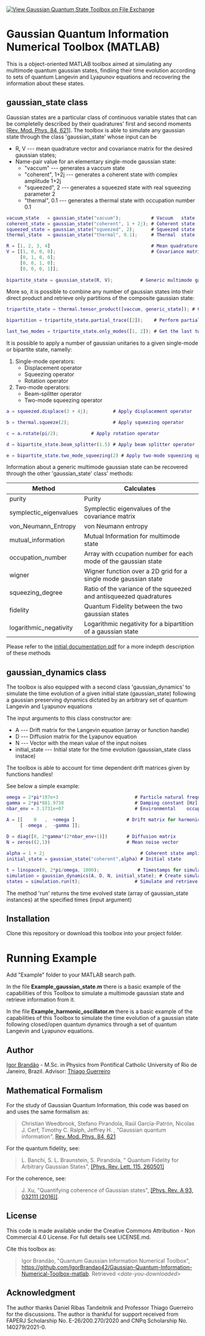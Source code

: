 [![View Gaussian Quantum State Toolbox on File Exchange](https://www.mathworks.com/matlabcentral/images/matlab-file-exchange.svg)](https://www.mathworks.com/matlabcentral/fileexchange/87614-quantum-open-dynamics-and-gaussian-information-toolbox)


# Gaussian Quantum Information Numerical Toolbox (MATLAB)

This is a object-oriented MATLAB toolbox aimed at simulating any multimode quantum gaussian states, findiing their time evolution according to sets of quantum Langevin and Lyapunov equations and recovering the information about these states.

## gaussian_state class
Gaussian states are a particular class of continuous variable states that can be completelly described by their quadratures' first and second moments [[Rev. Mod. Phys. 84, 621]](https://journals.aps.org/rmp/abstract/10.1103/RevModPhys.84.621).  The toolbox is able to simulate any gaussian state through the class 'gaussian_state' whose input can be

 - R, V --- mean quadrature vector and covariance matrix for the desired gaussian states;
- Name-pair value for an elementary single-mode gaussian state:
	 - "vaccum" --- generates a vaccum state
	 - "coherent", 1+2j --- generates a coherent state with complex amplitude 1+2j
	 - "squeezed", 2 --- generates a squeezed state with real squeezing parameter 2
	 - "thermal", 0.1 --- generates a thermal state with occupation number 0.1

```matlab
vacuum_state   = gaussian_state("vacuum");           # Vacuum   state
coherent_state = gaussian_state("coherent", 1 + 2j); # Coherent state
squeezed_state = gaussian_state("squeezed", 2);      # Squeezed state
thermal_state  = gaussian_state("thermal", 0.1);     # Thermal  state

R = [1, 2, 3, 4]                                     # Mean quadrature vector
V = [[1, 0, 0, 0];                                   # Covariance matrix
     [0, 1, 0, 0];
     [0, 0, 1, 0];
     [0, 0, 0, 1]];
              
bipartite_state = gaussian_state(R, V);		     # Generic multimode gaussian state
```

More so, it is possible to combine any number of gaussian states into their direct product and retrieve only partitions of the composite gaussian state:
```matlab
tripartite_state = thermal.tensor_product([vaccum, generic_state]); # Create tripartite gaussian state

bipartition = tripartite_state.partial_trace([2]);    # Perform partial trace over the third mode

last_two_modes = tripartite_state.only_modes([1, 2]); # Get the last two modes by performing partial trace over the first mode 
```

It is possible to apply a number of gaussian unitaries to a given single-mode or bipartite state, namelly:
 1. Single-mode operators:
	 - Displacement operator
	 - Squeezing operator
	 - Rotation operator
 2. Two-mode operators:
	 - Beam-splitter operator
	 - Two-mode squeezing operator

```matlab  
a = squeezed.displace(3 + 4j);         # Apply displacement operator

b = thermal.squeeze(2);                # Apply squeezing operator

c = a.rotate(pi/2);		       # Apply rotation operator

d = bipartite_state.beam_splitter(1.5) # Apply beam splitter operator

e = bipartite_state.two_mode_squeezing(2) # Apply two-mode squeezing operator
```

Information about a generic multimode gaussian state can be recovered through the other 'gaussian_state' class' methods:

| Method | Calculates|
|--|--|
| purity | Purity |
| symplectic_eigenvalues | Symplectic eigenvalues of the covariance matrix |
| von_Neumann_Entropy | von Neumann entropy |
| mutual_information | Mutual Information for multimode state |
| occupation_number | Array with ccupation number for each mode of the gaussian state |
| wigner | Wigner function over a 2D grid for a single mode gaussian state |
|squeezing_degree | Ratio of the variance of the squeezed and antisqueezed quadratures|
|fidelity | Quantum Fidelity between the two gaussian states|
| logarithmic_negativity | Logarithmic negativity for a bipartition of a gaussian state|

Please refer to the [initial  documentation pdf](https://github.com/IgorBrandao42/Gaussian-Quantum-Information-Numerical-Toolbox-python/blob/main/Documentation%20-%20Quantum_Gaussian_Information_Toolbox%20-%20python.pdf) for a more indepth description of these methods

## gaussian_dynamics class
The toolbox is also equipped with a second class 'gaussian_dynamics' to simulate the time evolution of a given initial state (gaussian_state) following a gaussian preserving dynamics dictated by an arbitrary set of quantum Langevin and Lyapunov equations

The input arguments to this class constructor are:

 - A --- Drift matrix for the Langevin equation (array or function handle)
 - D --- Diffusion matrix for the Lyapunov equation
 - N --- Vector with the mean value of the input noises
 - initial_state --- Initial state for the time evolution (gaussian_state class instace)

The toolbox is able to account for time dependent drift matrices given by functions handles!

See below a simple example:
```matlab
omega = 2*pi*197e+3                            # Particle natural frequency [Hz]
gamma = 2*pi*881.9730                          # Damping constant [Hz] at 1.4 mbar pressure
nbar_env = 3.1731e+07                          # Environmental    occupation number

A = [[    0   ,  +omega ]                   # Drift matrix for harmonic potential
     [ -omega ,  -gamma ]]; 
        
D = diag([0, 2*gamma*(2*nbar_env+1)])       # Diffusion matrix
N = zeros((2,1))                            # Mean noise vector

alpha = 1 + 2j                                   # Coherent state amplitude
initial_state = gaussian_state("coherent",alpha) # Initial state

t = linspace(0, 2*pi/omega, 1000);              # Timestamps for simulation
simulation = gaussian_dynamics(A, D, N, initial_state); # Create simulation instance!
states = simulation.run(t);                    # Simulate and retrieve time evolved states (array of gaussian_state instances)   
```

The method 'run' returns the time evolved state (array of gaussian_state instances) at the specified times (input argument)


## Installation

Clone this repository or download this toolbox into your project folder.


# Running Example
Add "Example" folder to your MATLAB search path.

In the file **Example_gaussian_state.m** there is a basic example of the capabilities of this Toolbox to simulate a multimode gaussian state and retrieve information from it.

In the file **Example_harmonic_oscillator.m** there is a basic example of the capabilities of this Toolbox to simulate the time evolution of a gaussian state following closed/open quantum dynamics through a set of quantum Langevin and Lyapunov equations.

## Author
[Igor Brandão](mailto:igorbrandao@aluno.puc-rio.br) - M.Sc. in Physics from Pontifical Catholic University of Rio de Janeiro, Brazil. Advisor: [Thiago Guerreiro](mailto:barbosa@puc-rio.br)

## Mathematical Formalism
For the study of Gaussian Quantum Information, this code was based on and uses the same formalism as:

> Christian Weedbrook, Stefano Pirandola, Raúl García-Patrón, Nicolas J. Cerf, Timothy C. Ralph, Jeffrey H. , "Gaussian quantum information", [Rev. Mod. Phys. 84, 621](https://journals.aps.org/rmp/abstract/10.1103/RevModPhys.84.621)

For the quantum fidelity, see:
> L. Banchi, S. L. Braunstein, S. Pirandola, " Quantum Fidelity for Arbitrary Gaussian States", [[Phys. Rev. Lett. 115, 260501]](https://journals.aps.org/prl/abstract/10.1103/PhysRevLett.115.260501)

For the coherence, see:
> J. Xu, "Quantifying coherence of Gaussian states", [[Phys. Rev. A 93, 032111 (2016)]](https://journals.aps.org/pra/abstract/10.1103/PhysRevA.93.032111).

## License
This code is made available under the Creative Commons Attribution - Non Commercial 4.0 License. For full details see LICENSE.md.

Cite this toolbox as: 
> Igor Brandão, "Quantum Gaussian Information Numerical Toolbox", https://github.com/IgorBrandao42/Gaussian-Quantum-Information-Numerical-Toolbox-matlab. Retrieved <*date-you-downloaded*>


## Acknowledgment
The author thanks Daniel Ribas Tandeitnik and Professor Thiago Guerreiro for the discussions. The author is thankful for support received from FAPERJ Scholarship No. E-26/200.270/2020 and CNPq Scholarship No. 140279/2021-0.







